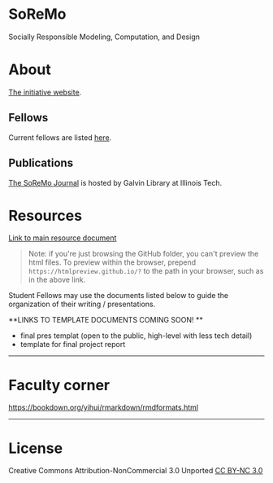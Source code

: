 # SoReMo
Socially Responsible Modeling, Computation, and Design

# About

[The initiative website](http://www.soremo.org).

## Fellows 

Current fellows are listed [here](http://www.soremo.org/fellows). 

## Publications

[The SoReMo Journal](http://journals.library.iit.edu/index.php/Soremo) is hosted by Galvin Library at Illinois Tech.


# Resources 

[Link to main resource document](https://htmlpreview.github.io/?https://github.com/Sondzus/SoReMo/blob/main/SoReMo-ResourcesForFellows.html)

>  Note: if you're just browsing the GitHub folder, you can't preview the html files. To preview within the browser, prepend `https://htmlpreview.github.io/?` to the path in your browser, such as in the above link. 

Student Fellows may use the documents listed below to guide the organization of their writing / presentations.  

**LINKS TO TEMPLATE DOCUMENTS COMING SOON! **
* final pres templat (open to the public, high-level with less tech detail)
* template for final project report

------

# Faculty corner

https://bookdown.org/yihui/rmarkdown/rmdformats.html

------ 

# License

Creative Commons Attribution-NonCommercial 3.0 Unported [CC BY-NC 3.0](https://creativecommons.org/licenses/by-nc/3.0/)

